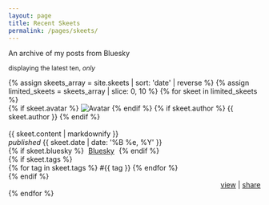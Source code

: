 ```yaml
---
layout: page
title: Recent Skeets
permalink: /pages/skeets/
---
```

<p class="center">An archive of my posts from Bluesky</p>
<p class="center" style="font-size: .9em;">displaying the latest ten, <i>only</i></p>

<div class="skeets-section">
  {% assign skeets_array = site.skeets | sort: 'date' | reverse %}
  {% assign limited_skeets = skeets_array | slice: 0, 10 %}
  {% for skeet in limited_skeets %}
    <div class="skeet-item item">
      {% if skeet.avatar %}
        <img src="{{ skeet.avatar }}" alt="Avatar" class="no-center toot-avatar pack-avatar">
      {% endif %}
      {% if skeet.author %}
        {{ skeet.author }}
      {% endif %}
      <br /><br />
      <div>{{ skeet.content | markdownify }}</div>
      <span class="date"><i>published</i> {{ skeet.date | date: '%B %e, %Y' }}</span>
      <div class="syndicate">
        <i class="ph ph-broadcast" title="Syndication"></i>
        {% if skeet.bluesky %}
          <span style="padding:0px 5px 0px 5px;">
            <a href="{{ skeet.bluesky }}" target="_blank">Bluesky</a>
          </span>
        {% endif %}
      </div>
      {% if skeet.tags %}
        <div class="tags">
          {% for tag in skeet.tags %}
            <span>#{{ tag }}</span>
          {% endfor %}
        </div>
      {% endif %}
        <div style="text-align: right;">
        <a href="{{ skeet.url }}" class="small-link">view</a> | 
        <a href="javascript:void(0);" class="small-link" onclick="copyToClipboard('{{ skeet.url }}')">share</a>
      </div>
      <script src="/assets/js/clipboard.js"></script>
    </div>
  {% endfor %}
</div>
